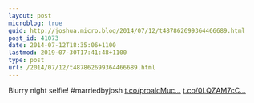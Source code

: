 ```yaml
---
layout: post
microblog: true
guid: http://joshua.micro.blog/2014/07/12/t487862699364466689.html
post_id: 41073
date: 2014-07-12T18:35:06+1100
lastmod: 2019-07-30T17:41:48+1100
type: post
url: /2014/07/12/t487862699364466689.html
---
```

Blurry night selfie! #marriedbyjosh [t.co/proalcMuc...](http://t.co/proalcMuch) [t.co/0LQZAM7cC...](http://t.co/0LQZAM7cCa)
